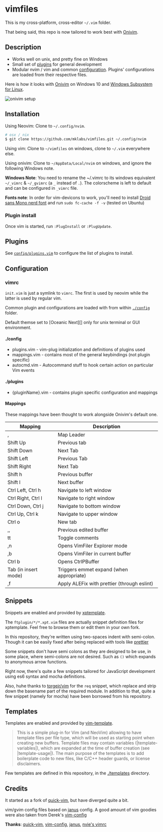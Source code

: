 # vimfiles

This is my cross-platform, cross-editor `~/.vim` folder.

That being said, this repo is now tailored to work best with [Onivim](https://www.onivim.io).

## Description

- Works well on unix, and pretty fine on Windows
- Small set of [plugins](#plugins) for general development
- Modular nvim / vim and common [configuration](#configuration). Plugins'
  configurations are loaded from their respective files.

Here is how it looks with [Onivim](https://www.onivim.io) on Windows 10 and
[Windows Subsystem for
Linux](https://docs.microsoft.com/fr-fr/windows/wsl/about).

![onivim setup](./onivim.png)

## Installation

Using Neovim: Clone to `~/.config/nvim`.
```sh
# osx / nix
$ git clone https://github.com/mklabs/vimfiles.git ~/.config/nvim
```

Using vim: Clone to `~/vimfiles` on windows, clone to `~/.vim` everywhere else.

Using onivim: Clone to `~/AppData/Local/nvim` on windows, and ignore the following Windows note.

**Windows Note**: You need to rename the ~/.vimrc to its windows equivalent
`~/_vimrc` & `~/_gvimrc` (a `_` instead of `.`). The colorscheme is left to
default and can be configured in `_vimrc` file.

**Fonts note**: In order for vim-devicons to work, you'll need to install
[Droid sans Mono nerd
font](https://github.com/ryanoasis/nerd-fonts#font-installation) and run `sudo fc-cache -f -v` (tested on Ubuntu)

### Plugin install

Once vim is started, run `:PlugInstall` or `:PlugUpdate`.

## Plugins

See [`config/plugins.vim`](./config/plugins.vim) to configure the list of plugins to install.

## Configuration

### vimrc

`init.vim` is just a symlink to `vimrc`. The first is used by neovim while the
latter is used by regular vim.

Common plugin and configurations are loaded with from within
[`./config`](./config) folder.

Default themse set to [Oceanic Next][] only for unix terminal or GUI environment.

#### ./config

- plugins.vim - vim-plug initialization and definitions of plugins used
- mappings.vim - contains most of the general keybindings (not plugin specific)
- autocmd.vim - Autocommand stuff to hook certain action on particular Vim events

#### ./plugins

- {pluginName}.vim - contains plugin specific configuration and mappings

#### Mappings

These mappings have been thought to work alongside Onivim's default one.

| Mapping              | Description                                 |
| ---------            | -------------                               |
| ,                    | Map Leader                                  |
| Shift Up             | Previous tab                                |
| Shift Down           | Next Tab                                    |
| Shift Left           | Previous Tab                                |
| Shift Right          | Next Tab                                    |
| Shift h              | Previous buffer                             |
| Shift l              | Next buffer                                 |
| Ctrl Left, Ctrl h    | Navigate to left window                     |
| Ctrl Right, Ctrl l   | Navigate to right window                    |
| Ctrl Down, Ctrl j    | Navigate to bottom window                   |
| Ctrl Up, Ctrl k      | Navigate to upper window                    |
| Ctrl o               | New tab                                     |
| ,,                   | Previous edited buffer                      |
| tt                   | Toggle comments                             |
| ,n                   | Opens VimFiler Explorer mode                |
| ,b                   | Opens VimFiler in current buffer            |
| Ctrl b               | Opens CtrlPBuffer                           |
| Tab (in insert mode) | Triggers emmet expand (when appropriate)    |
| ,f                   | Apply ALEFix with prettier (through eslint) |

## Snippets

Snippets are enabled and provided by [xptemplate](https://github.com/drmingdrmer/xptemplate).

The `ftplugin/*/*.xpt.vim` files are actually snippet definition files for
xptemplate. Feel free to browse them or edit them in your own fork.

In this repository, they're written using two-spaces indent with semi-colon.
Though it can be easily fixed after being replaced with tools like
[prettier](https://github.com/prettier/prettier)

Some snippets don't have semi colons as they are designed to be use, in some
place, where semi-colons are not desired. Such as `()` which expands to
anonymous arrow functions.

Right now, there's quite a few snippets tailored for JavaScript development
using es6 syntax and mocha definitions.

Also, huhe thanks to [torgeir/vim](https://github.com/torgeir/vim) for the
`req` snippet, which replace and strip down the basename part of the required
module. In addition to that, quite a few snippet (namely for mocha) have been
borrowed from his repository.

## Templates

Templates are enabled and provided by [vim-template](https://github.com/aperezdc/vim-template).

> This is a simple plug-in for Vim (and NeoVim) allowing to have template
files per file type, which will be used as starting point when creating
new buffers. Template files may contain variables (|template-variables|),
which are expanded at the time of buffer creation (see |template-usage|).
The main purpose of the templates is to add boilerplate code to new
files, like C/C++ header guards, or license disclaimers.

Few templates are defined in this repository, in the [./templates](./templates)
directory.

## Credits

It started as a fork of [quick-vim][], but have diverged quite a bit.

vim/gvim config files based on [janus][] config. A good amount of vim goodies
were also taken from Derek's [vim-config][]

**Thanks**: [quick-vim][], [vim-config][], [janus][], [nvie's vimrc][]

[vim-config]: https://github.com/derekwyatt/vim-config/
[janus]: http://github.com/carlhuda/janus
[quick-vim]: https://github.com/brianleroux/quick-vim/
[nvie's vimrc]: https://github.com/nvie/vimrc
